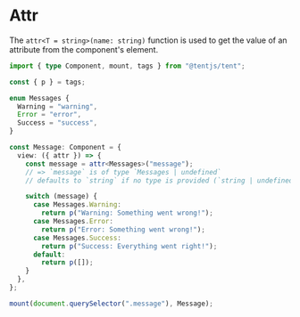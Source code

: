 # Attr

The `attr<T = string>(name: string)` function is used to get the value of an attribute from the component's element.

```typescript
import { type Component, mount, tags } from "@tentjs/tent";

const { p } = tags;

enum Messages {
  Warning = "warning",
  Error = "error",
  Success = "success",
}

const Message: Component = {
  view: ({ attr }) => {
    const message = attr<Messages>("message");
    // => `message` is of type `Messages | undefined`
    // defaults to `string` if no type is provided (`string | undefined`)

    switch (message) {
      case Messages.Warning:
        return p("Warning: Something went wrong!");
      case Messages.Error:
        return p("Error: Something went wrong!");
      case Messages.Success:
        return p("Success: Everything went right!");
      default:
        return p([]);
    }
  },
};

mount(document.querySelector(".message"), Message);
```
